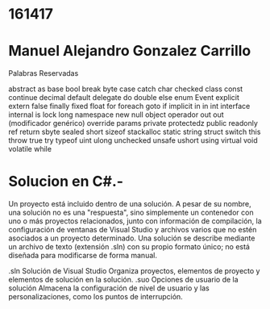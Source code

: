 # 161417
# Manuel Alejandro Gonzalez Carrillo

Palabras Reservadas

abstract
as
base 
bool
break
byte
case
catch
char
checked
class
const
continue
decimal
default
delegate
do
double
else
enum
Event
explicit
extern
false
finally
fixed
float
for
foreach
goto
if
implicit
in
in
int
interface
internal
is
lock
long
namespace
new
null
object
operador
out
out (modificador genérico)
override
params
private
protectedz
public
readonly
ref
return
sbyte
sealed
short
sizeof
stackalloc
static
string
struct
switch
this
throw
true
try
typeof
uint
ulong
unchecked
unsafe
ushort
using
virtual
void
volatile
while


# Solucion en C#.-
Un proyecto está incluido dentro de una solución. 
A pesar de su nombre, una solución no es una "respuesta", sino simplemente un contenedor con uno o más proyectos relacionados, 
junto con información de compilación, la configuración de ventanas de Visual Studio y archivos varios que no estén asociados a un proyecto determinado. 
Una solución se describe mediante un archivo de texto (extensión .sln) con su propio formato único; no está diseñada para modificarse de forma manual.

.sln 	Solución de Visual Studio 	Organiza proyectos, elementos de proyecto y elementos de solución en la solución.
.suo 	Opciones de usuario de la solución 	Almacena la configuración de nivel de usuario y las personalizaciones, como los puntos de interrupción.
